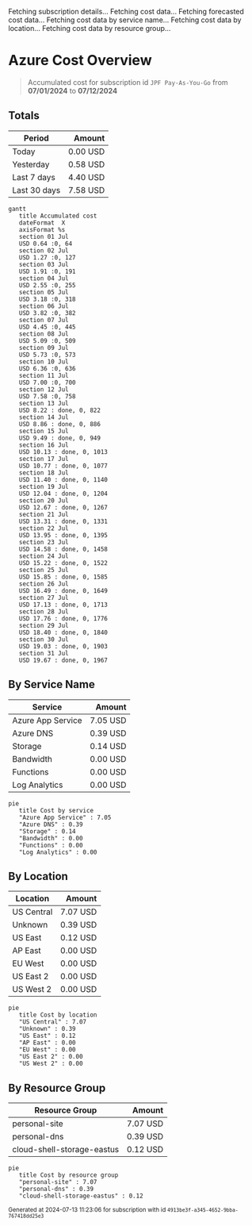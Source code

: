 Fetching subscription details...
Fetching cost data...
Fetching forecasted cost data...
Fetching cost data by service name...
Fetching cost data by location...
Fetching cost data by resource group...
# Azure Cost Overview

> Accumulated cost for subscription id `JPF Pay-As-You-Go` from **07/01/2024** to **07/12/2024**

## Totals

|Period|Amount|
|---|---:|
|Today|0.00 USD|
|Yesterday|0.58 USD|
|Last 7 days|4.40 USD|
|Last 30 days|7.58 USD|

```mermaid
gantt
   title Accumulated cost
   dateFormat  X
   axisFormat %s
   section 01 Jul
   USD 0.64 :0, 64
   section 02 Jul
   USD 1.27 :0, 127
   section 03 Jul
   USD 1.91 :0, 191
   section 04 Jul
   USD 2.55 :0, 255
   section 05 Jul
   USD 3.18 :0, 318
   section 06 Jul
   USD 3.82 :0, 382
   section 07 Jul
   USD 4.45 :0, 445
   section 08 Jul
   USD 5.09 :0, 509
   section 09 Jul
   USD 5.73 :0, 573
   section 10 Jul
   USD 6.36 :0, 636
   section 11 Jul
   USD 7.00 :0, 700
   section 12 Jul
   USD 7.58 :0, 758
   section 13 Jul
   USD 8.22 : done, 0, 822
   section 14 Jul
   USD 8.86 : done, 0, 886
   section 15 Jul
   USD 9.49 : done, 0, 949
   section 16 Jul
   USD 10.13 : done, 0, 1013
   section 17 Jul
   USD 10.77 : done, 0, 1077
   section 18 Jul
   USD 11.40 : done, 0, 1140
   section 19 Jul
   USD 12.04 : done, 0, 1204
   section 20 Jul
   USD 12.67 : done, 0, 1267
   section 21 Jul
   USD 13.31 : done, 0, 1331
   section 22 Jul
   USD 13.95 : done, 0, 1395
   section 23 Jul
   USD 14.58 : done, 0, 1458
   section 24 Jul
   USD 15.22 : done, 0, 1522
   section 25 Jul
   USD 15.85 : done, 0, 1585
   section 26 Jul
   USD 16.49 : done, 0, 1649
   section 27 Jul
   USD 17.13 : done, 0, 1713
   section 28 Jul
   USD 17.76 : done, 0, 1776
   section 29 Jul
   USD 18.40 : done, 0, 1840
   section 30 Jul
   USD 19.03 : done, 0, 1903
   section 31 Jul
   USD 19.67 : done, 0, 1967
```

## By Service Name

|Service|Amount|
|---|---:|
|Azure App Service|7.05 USD|
|Azure DNS|0.39 USD|
|Storage|0.14 USD|
|Bandwidth|0.00 USD|
|Functions|0.00 USD|
|Log Analytics|0.00 USD|

```mermaid
pie
   title Cost by service
   "Azure App Service" : 7.05
   "Azure DNS" : 0.39
   "Storage" : 0.14
   "Bandwidth" : 0.00
   "Functions" : 0.00
   "Log Analytics" : 0.00
```

## By Location

|Location|Amount|
|---|---:|
|US Central|7.07 USD|
|Unknown|0.39 USD|
|US East|0.12 USD|
|AP East|0.00 USD|
|EU West|0.00 USD|
|US East 2|0.00 USD|
|US West 2|0.00 USD|

```mermaid
pie
   title Cost by location
   "US Central" : 7.07
   "Unknown" : 0.39
   "US East" : 0.12
   "AP East" : 0.00
   "EU West" : 0.00
   "US East 2" : 0.00
   "US West 2" : 0.00
```

## By Resource Group

|Resource Group|Amount|
|---|---:|
|personal-site|7.07 USD|
|personal-dns|0.39 USD|
|cloud-shell-storage-eastus|0.12 USD|

```mermaid
pie
   title Cost by resource group
   "personal-site" : 7.07
   "personal-dns" : 0.39
   "cloud-shell-storage-eastus" : 0.12
```

<sup>Generated at 2024-07-13 11:23:06 for subscription with id `4913be3f-a345-4652-9bba-767418dd25e3`</sup>
